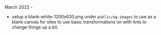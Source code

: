 March 2022 - 

- setup a blank-white-1200x630.png under `public/og-images`
    to use as a blank canvas for sites to use basic
    transformations on with tints to change things up 
    a bit. 
